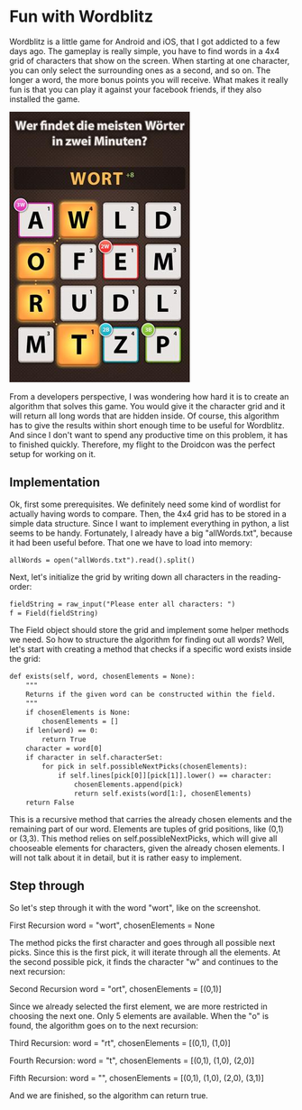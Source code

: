 Fun with Wordblitz
==================

Wordblitz is a little game for Android and iOS, that I got addicted to a few days ago. The gameplay is really simple, you have to find words in a 4x4 grid of characters that show on the screen. When starting at one character, you can only select the surrounding ones as a second, and so on. The longer a word, the more bonus points you will receive. What makes it really fun is that you can play it against your facebook friends, if they also installed the game.

![Screenshot](/screenshot.jpg "Screenshot")

From a developers perspective, I was wondering how hard it is to create an algorithm that solves this game. You would give it the character grid and it will return all long words that are hidden inside. Of course, this algorithm has to give the results within short enough time to be useful for Wordblitz. And since I don't want to spend any productive time on this problem, it has to finished quickly. Therefore, my flight to the Droidcon was the perfect setup for working on it.

Implementation
--------------

Ok, first some prerequisites. We definitely need some kind of wordlist for actually having words to compare. Then, the 4x4 grid has to be stored in a simple data structure. Since I want to implement everything in python, a list seems to be handy. Fortunately, I already have a big "allWords.txt", because it had been useful before. That one we have to load into memory:


    allWords = open("allWords.txt").read().split()
    

Next, let's initialize the grid by writing down all characters in the reading-order:


    fieldString = raw_input("Please enter all characters: ")
    f = Field(fieldString)


The Field object should store the grid and implement some helper methods we need. So how to structure the algorithm for finding out all words? Well, let's start with creating a method that checks if a specific word exists inside the grid:


    def exists(self, word, chosenElements = None):
        """
        Returns if the given word can be constructed within the field.
        """
        if chosenElements is None:
            chosenElements = []
        if len(word) == 0:
            return True
        character = word[0]
        if character in self.characterSet:
            for pick in self.possibleNextPicks(chosenElements):
                if self.lines[pick[0]][pick[1]].lower() == character:
                    chosenElements.append(pick)
                    return self.exists(word[1:], chosenElements)
        return False


This is a recursive method that carries the already chosen elements and the remaining part of our word. Elements are tuples of grid positions, like (0,1) or (3,3). This method relies on self.possibleNextPicks, which will give all chooseable elements for characters, given the already chosen elements. I will not talk about it in detail, but it is rather easy to implement.


Step through
------------

So let's step through it with the word "wort", like on the screenshot.

First Recursion
word = "wort", chosenElements = None

The method picks the first character and goes through all possible next picks. Since this is the first pick, it will iterate through all the elements. At the second possible pick, it finds the character "w" and continues to the next recursion:


Second Recursion
word = "ort", chosenElements = [(0,1)]

Since we already selected the first element, we are more restricted in choosing the next one. Only 5 elements are available. When the "o" is found, the algorithm goes on to the next recursion:


Third Recursion:
word = "rt", chosenElements = [(0,1), (1,0)]


Fourth Recursion:
word = "t", chosenElements = [(0,1), (1,0), (2,0)]


Fifth Recursion:
word = "", chosenElements = [(0,1), (1,0), (2,0), (3,1)]


And we are finished, so the algorithm can return true.


